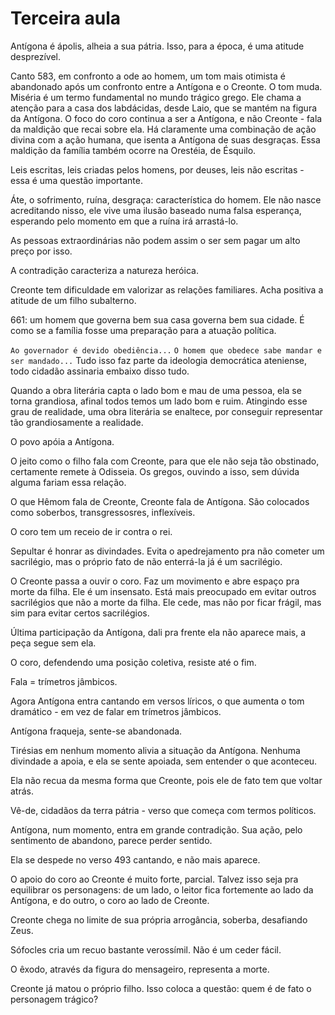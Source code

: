 Terceira aula
=============

Antígona é ápolis, alheia a sua pátria. Isso, para a época, é uma atitude desprezível.

Canto 583, em confronto a ode ao homem, um tom mais otimista é abandonado após um confronto entre a Antígona e o Creonte. O tom muda. Miséria é um termo fundamental no mundo trágico grego. Ele chama a atenção para a casa dos labdácidas, desde Laio, que se mantém na figura da Antígona. O foco do coro continua a ser a Antígona, e não Creonte - fala da maldição que recai sobre ela. Há claramente uma combinação de ação divina com a ação humana, que isenta a Antígona de suas desgraças. Essa maldição da família também ocorre na Orestéia, de Ésquilo.

Leis escritas, leis criadas pelos homens, por deuses, leis não escritas - essa é uma questão importante.

Áte, o sofrimento, ruína, desgraça: característica do homem. Ele não nasce acreditando nisso, ele vive uma ilusão baseado numa falsa esperança, esperando pelo momento em que a ruína irá arrastá-lo.

As pessoas extraordinárias não podem assim o ser sem pagar um alto preço por isso.

A contradição caracteriza a natureza heróica.

Creonte tem dificuldade em valorizar as relações familiares. Acha positiva a atitude de um filho subalterno.

661: um homem que governa bem sua casa governa bem sua cidade. É como se a família fosse uma preparação para a atuação política.

`Ao governador é devido obediência...`
`O homem que obedece sabe mandar e ser mandado...`
Tudo isso faz parte da ideologia democrática ateniense, todo cidadão assinaria embaixo disso tudo.

Quando a obra literária capta o lado bom e mau de uma pessoa, ela se torna grandiosa, afinal todos temos um lado bom e ruim. Atingindo esse grau de realidade, uma obra literária se enaltece, por conseguir representar tão grandiosamente a realidade.

O povo apóia a Antígona.

O jeito como o filho fala com Creonte, para que ele não seja tão obstinado, certamente remete à Odisseia. Os gregos, ouvindo a isso, sem dúvida alguma fariam essa relação.

O que Hêmom fala de Creonte, Creonte fala de Antígona. São colocados como soberbos, transgressosres, inflexíveis.

O coro tem um receio de ir contra o rei.

Sepultar é honrar as divindades. Evita o apedrejamento pra não cometer um sacrilégio, mas o próprio fato de não enterrá-la já é um sacrilégio.

O Creonte passa a ouvir o coro. Faz um movimento e abre espaço pra morte da filha. Ele é um insensato. Está mais preocupado em evitar outros sacrilégios que não a morte da filha. Ele cede, mas não por ficar frágil, mas sim para evitar certos sacrilégios.

Última participação da Antígona, dali pra frente ela não aparece mais, a peça segue sem ela.

O coro, defendendo uma posição coletiva, resiste até o fim.

Fala = trímetros jâmbicos.

Agora Antígona entra cantando em versos líricos, o que aumenta o tom dramático - em vez de falar em trímetros jâmbicos.

Antígona fraqueja, sente-se abandonada.

Tirésias em nenhum momento alivia a situação da Antígona. Nenhuma divindade a apoia, e ela se sente apoiada, sem entender o que aconteceu.

Ela não recua da mesma forma que Creonte, pois ele de fato tem que voltar atrás.

Vê-de, cidadãos da terra pátria - verso que começa com termos políticos.

Antígona, num momento, entra em grande contradição. Sua ação, pelo sentimento de abandono, parece perder sentido.

Ela se despede no verso 493 cantando, e não mais aparece.

O apoio do coro ao Creonte é muito forte, parcial. Talvez isso seja pra equilibrar os personagens: de um lado, o leitor fica fortemente ao lado da Antígona, e do outro, o coro ao lado de Creonte.

Creonte chega no limite de sua própria arrogância, soberba, desafiando Zeus.

Sófocles cria um recuo bastante verossímil. Não é um ceder fácil.

O êxodo, através da figura do mensageiro, representa a morte.

Creonte já matou o próprio filho. Isso coloca a questão: quem é de fato o personagem trágico?
